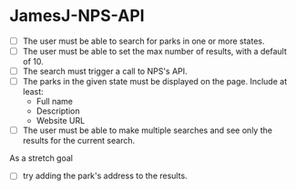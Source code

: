 # JamesJ-NPS-API

- [ ] The user must be able to search for parks in one or more states.
- [ ] The user must be able to set the max number of results, with a default of 10.
- [ ] The search must trigger a call to NPS's API.
- [ ] The parks in the given state must be displayed on the page. Include at least:
  - Full name
  - Description
  - Website URL
- [ ] The user must be able to make multiple searches and see only the results for the current search.

As a stretch goal 
- [ ] try adding the park's address to the results.